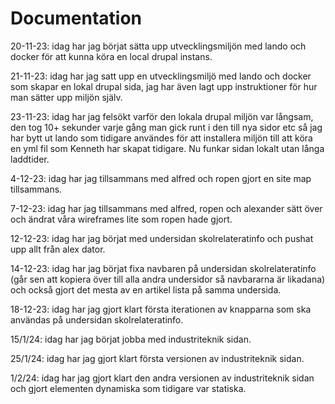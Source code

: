 # Documentation
20-11-23: idag har jag börjat sätta upp utvecklingsmiljön med lando och docker för att kunna köra en local drupal instans.

21-11-23: idag har jag satt upp en utvecklingsmiljö med lando och docker som skapar en lokal drupal sida, jag har även lagt upp instruktioner för hur man sätter upp miljön själv.

23-11-23: idag har jag felsökt varför den lokala drupal miljön var långsam, den tog 10+ sekunder varje gång man gick runt i den till nya sidor etc så jag har bytt ut lando som tidigare användes för att installera miljön till att köra en yml fil som Kenneth har skapat tidigare. Nu funkar sidan lokalt utan långa laddtider.

4-12-23: idag har jag tillsammans med alfred och ropen gjort en site map tillsammans.

7-12-23: idag har jag tillsammans med alfred, ropen och alexander sätt över och ändrat våra wireframes lite som ropen hade gjort.

12-12-23: idag har jag börjat med undersidan skolrelateratinfo och pushat upp allt från alex dator.

14-12-23: idag har jag börjat fixa navbaren på undersidan skolrelateratinfo (går sen att kopiera över till alla andra undersidor så navbararna är likadana) och också gjort det mesta av en artikel lista på samma undersida.

18-12-23: idag har jag gjort klart första iterationen av knapparna som ska användas på undersidan skolrelateratinfo.

15/1/24:  idag har jag börjat jobba med industriteknik sidan.

25/1/24:  idag har jag gjort klart första versionen av industriteknik sidan.

1/2/24:   idag har jag gjort klart den andra versionen av industriteknik sidan och gjort elementen dynamiska som tidigare var statiska.
